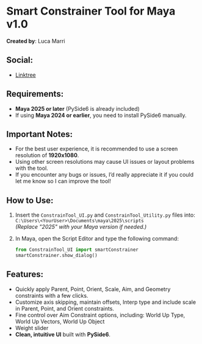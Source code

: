 # **Smart Constrainer Tool for Maya v1.0**

**Created by**: Luca Marri

## **Social:**
- [Linktree](https://linktr.ee/lucamarri)


## **Requirements:**
- **Maya 2025 or later** (PySide6 is already included)
- If using **Maya 2024 or earlier**, you need to install PySide6 manually.

## **Important Notes:**
- For the best user experience, it is recommended to use a screen resolution of **1920x1080**.
- Using other screen resolutions may cause UI issues or layout problems with the tool.
- If you encounter any bugs or issues, I’d really appreciate it if you could let me know so I can improve the tool!

## **How to Use:**
1. Insert the `ConstrainTool_UI.py` and `ConstrainTool_Utility.py` files into:  
   `C:\Users\<YourUser>\Documents\maya\2025\scripts`  
   *(Replace "2025" with your Maya version if needed.)*

2. In Maya, open the Script Editor and type the following command:

   ```python
   from ConstrainTool_UI import smartConstrainer
   smartConstrainer.show_dialog()
   
 ## **Features:**
- Quickly apply Parent, Point, Orient, Scale, Aim, and Geometry constraints with a few clicks.
- Customize axis skipping, maintain offsets, Interp type and include scale in Parent, Point, and Orient constraints.
- Fine control over Aim Constraint options, including:
World Up Type, World Up Vectors, World Up Object
- Weight slider
- **Clean, intuitive UI** built with **PySide6**.
